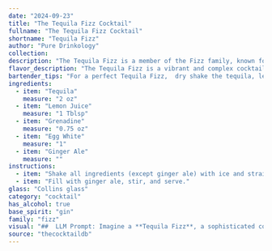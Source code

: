 ```yaml
---
date: "2024-09-23"
title: "The Tequila Fizz Cocktail"
fullname: "The Tequila Fizz Cocktail"
shortname: "Tequila Fizz"
author: "Pure Drinkology"
collection:
description: "The Tequila Fizz is a member of the Fizz family, known for their lively carbonation and citrusy profiles.  Born in the early 20th century, this tequila-based iteration likely emerged in the American Southwest, combining the spirit's popularity with the Fizz's existing structure. "
flavor_description: "The Tequila Fizz is a vibrant and complex cocktail. The tequila provides a robust agave base, while the lemon juice adds a sharp, citrusy tang. Grenadine lends a sweet, fruity note, and the egg white creates a creamy, frothy texture.  Ginger ale offers a refreshing effervescence and subtle spice, balancing the sweet and tart elements for a delightful, well-rounded experience. "
bartender_tips: "For a perfect Tequila Fizz,  dry shake the tequila, lemon juice, and egg white vigorously for 20 seconds to emulsify the egg white.  Then, add ice and shake again. This creates a smooth, frothy top.  Finally, strain into a chilled glass and top with ginger ale for a refreshing fizz. "
ingredients:
  - item: "Tequila"
    measure: "2 oz"
  - item: "Lemon Juice"
    measure: "1 Tblsp"
  - item: "Grenadine"
    measure: "0.75 oz"
  - item: "Egg White"
    measure: "1"
  - item: "Ginger Ale"
    measure: ""
instructions:
  - item: "Shake all ingredients (except ginger ale) with ice and strain into a collins glass over ice cubes."
  - item: "Fill with ginger ale, stir, and serve."
glass: "Collins glass"
category: "cocktail"
has_alcohol: true
base_spirit: "gin"
family: "fizz"
visual: "##  LLM Prompt: Imagine a **Tequila Fizz**, a sophisticated cocktail with a vibrant personality. **Describe the following in detail:*** **Color:**  What hues dominate the drink?  Is it a clear, bright yellow? Or does it possess a deeper, amber glow?* **Texture:**  Is the drink smooth and creamy from the egg white, or does it have a more effervescent, bubbly texture from the ginger ale? * **Appearance:**  Does it have a distinct layer separation, like a layered dessert? Are there any interesting patterns or swirls in the drink? * **Garnish:**  What would be a suitable garnish to enhance its visual appeal? A lime wedge? A sprig of mint? A cherry?  **Remember:** The description should paint a vivid picture of the Tequila Fizz, using descriptive language that appeals to all the senses.  "
source: "thecocktaildb"
---
```


